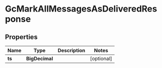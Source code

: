

# GcMarkAllMessagesAsDeliveredResponse


## Properties

| Name | Type | Description | Notes |
|------------ | ------------- | ------------- | -------------|
|**ts** | **BigDecimal** |  |  [optional] |



